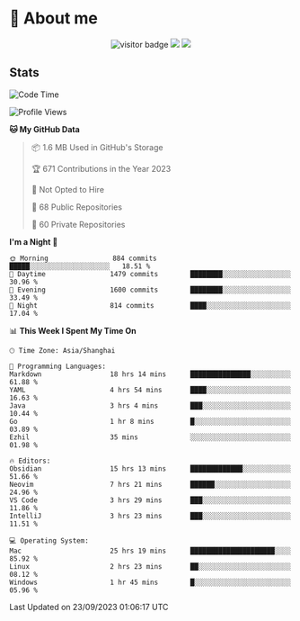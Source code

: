 <!-- ![](https://youpai.roccoshi.top/img/20200804214216.png) -->

# 🧐 About me
 
<p align="center">
<img src="https://visitor-badge.laobi.icu/badge?page_id=Lincest.Lincest&title=hits" alt="visitor badge"/>
<a href="mailto:imroccoshi@gmail.com"><img src="https://img.shields.io/badge/gmail-imroccoshi%40gmail.com-red"></a>
<a href="https://blog.roccoshi.top"><img src="https://img.shields.io/badge/blog-roccoshi-green"></a>
</p>

## Stats

<!--START_SECTION:waka-->
![Code Time](http://img.shields.io/badge/Code%20Time-591%20hrs%2052%20mins-blue)

![Profile Views](http://img.shields.io/badge/Profile%20Views-10-blue)

**🐱 My GitHub Data** 

> 📦 1.6 MB Used in GitHub's Storage 
 > 
> 🏆 671 Contributions in the Year 2023
 > 
> 🚫 Not Opted to Hire
 > 
> 📜 68 Public Repositories 
 > 
> 🔑 60 Private Repositories 
 > 
**I'm a Night 🦉** 

```text
🌞 Morning                884 commits         █████░░░░░░░░░░░░░░░░░░░░   18.51 % 
🌆 Daytime                1479 commits        ████████░░░░░░░░░░░░░░░░░   30.96 % 
🌃 Evening                1600 commits        ████████░░░░░░░░░░░░░░░░░   33.49 % 
🌙 Night                  814 commits         ████░░░░░░░░░░░░░░░░░░░░░   17.04 % 
```


📊 **This Week I Spent My Time On** 

```text
🕑︎ Time Zone: Asia/Shanghai

💬 Programming Languages: 
Markdown                 18 hrs 14 mins      ███████████████░░░░░░░░░░   61.88 % 
YAML                     4 hrs 54 mins       ████░░░░░░░░░░░░░░░░░░░░░   16.63 % 
Java                     3 hrs 4 mins        ███░░░░░░░░░░░░░░░░░░░░░░   10.44 % 
Go                       1 hr 8 mins         █░░░░░░░░░░░░░░░░░░░░░░░░   03.89 % 
Ezhil                    35 mins             ░░░░░░░░░░░░░░░░░░░░░░░░░   01.98 % 

🔥 Editors: 
Obsidian                 15 hrs 13 mins      █████████████░░░░░░░░░░░░   51.66 % 
Neovim                   7 hrs 21 mins       ██████░░░░░░░░░░░░░░░░░░░   24.96 % 
VS Code                  3 hrs 29 mins       ███░░░░░░░░░░░░░░░░░░░░░░   11.86 % 
IntelliJ                 3 hrs 23 mins       ███░░░░░░░░░░░░░░░░░░░░░░   11.51 % 

💻 Operating System: 
Mac                      25 hrs 19 mins      █████████████████████░░░░   85.92 % 
Linux                    2 hrs 23 mins       ██░░░░░░░░░░░░░░░░░░░░░░░   08.12 % 
Windows                  1 hr 45 mins        █░░░░░░░░░░░░░░░░░░░░░░░░   05.96 % 
```


 Last Updated on 23/09/2023 01:06:17 UTC
<!--END_SECTION:waka-->


